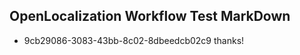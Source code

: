 ## OpenLocalization Workflow Test MarkDown
* 9cb29086-3083-43bb-8c02-8dbeedcb02c9 
thanks!<!--HONumber=Mar16_HO3-->
